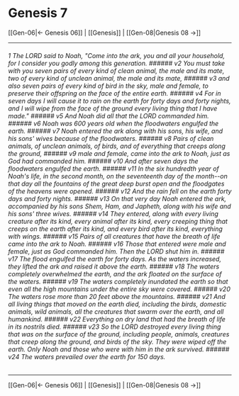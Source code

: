 # Genesis 7

[[Gen-06|← Genesis 06]] | [[Genesis]] | [[Gen-08|Genesis 08 →]]
***

###### 1 The LORD said to Noah, "Come into the ark, you and all your household, for I consider you godly among this generation. ###### v2 You must take with you seven pairs of every kind of clean animal, the male and its mate, two of every kind of unclean animal, the male and its mate, ###### v3 and also seven pairs of every kind of bird in the sky, male and female, to preserve their offspring on the face of the entire earth. ###### v4 For in seven days I will cause it to rain on the earth for forty days and forty nights, and I will wipe from the face of the ground every living thing that I have made." ###### v5 And Noah did all that the LORD commanded him. ###### v6 Noah was 600 years old when the floodwaters engulfed the earth. ###### v7 Noah entered the ark along with his sons, his wife, and his sons' wives because of the floodwaters. ###### v8 Pairs of clean animals, of unclean animals, of birds, and of everything that creeps along the ground, ###### v9 male and female, came into the ark to Noah, just as God had commanded him. ###### v10 And after seven days the floodwaters engulfed the earth. ###### v11 In the six hundredth year of Noah's life, in the second month, on the seventeenth day of the month--on that day all the fountains of the great deep burst open and the floodgates of the heavens were opened. ###### v12 And the rain fell on the earth forty days and forty nights. ###### v13 On that very day Noah entered the ark, accompanied by his sons Shem, Ham, and Japheth, along with his wife and his sons' three wives. ###### v14 They entered, along with every living creature after its kind, every animal after its kind, every creeping thing that creeps on the earth after its kind, and every bird after its kind, everything with wings. ###### v15 Pairs of all creatures that have the breath of life came into the ark to Noah. ###### v16 Those that entered were male and female, just as God commanded him. Then the LORD shut him in. ###### v17 The flood engulfed the earth for forty days. As the waters increased, they lifted the ark and raised it above the earth. ###### v18 The waters completely overwhelmed the earth, and the ark floated on the surface of the waters. ###### v19 The waters completely inundated the earth so that even all the high mountains under the entire sky were covered. ###### v20 The waters rose more than 20 feet above the mountains. ###### v21 And all living things that moved on the earth died, including the birds, domestic animals, wild animals, all the creatures that swarm over the earth, and all humankind. ###### v22 Everything on dry land that had the breath of life in its nostrils died. ###### v23 So the LORD destroyed every living thing that was on the surface of the ground, including people, animals, creatures that creep along the ground, and birds of the sky. They were wiped off the earth. Only Noah and those who were with him in the ark survived. ###### v24 The waters prevailed over the earth for 150 days.

***
[[Gen-06|← Genesis 06]] | [[Genesis]] | [[Gen-08|Genesis 08 →]]
